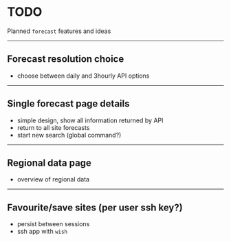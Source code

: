 # TODO
Planned `forecast` features and ideas

---

## Forecast resolution choice
- choose between daily and 3hourly API options

---

## Single forecast page details
- simple design, show all information returned by API
- return to all site forecasts
- start new search (global command?)

---

## Regional data page
- overview of regional data

---

## Favourite/save sites (per user ssh key?)
- persist between sessions
- ssh app with `wish`

